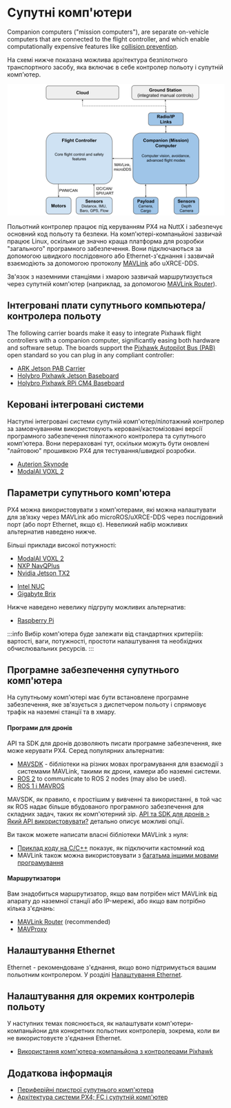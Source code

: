 # Супутні комп'ютери

Companion computers ("mission computers"), are separate on-vehicle computers that are connected to the flight controller, and which enable computationally expensive features like [collision prevention](../computer_vision/collision_prevention.md).

На схемі нижче показана можлива архітектура безпілотного транспортного засобу, яка включає в себе контролер польоту і супутній комп'ютер.

![Архітектура PX4 - система з політним контролером і супутнім комп'ютером](../../assets/diagrams/px4_companion_computer_simple.svg)

<!-- source for drawing: https://docs.google.com/drawings/d/1ZDSyj5djKCEbabgx8K4ESdTeEUizgEt8spUWrMGbHUE/edit?usp=sharing -->

Польотний контролер працює під керуванням PX4 на NuttX і забезпечує основний код польоту та безпеки.
На комп'ютері-компаньйоні зазвичай працює Linux, оскільки це значно краща платформа для розробки "загального" програмного забезпечення.
Вони підключаються за допомогою швидкого послідовного або Ethernet-з'єднання і зазвичай взаємодіють за допомогою протоколу [MAVLink](https://mavlink.io/en/) або uXRCE-DDS.

Зв'язок з наземними станціями і хмарою зазвичай маршрутизується через супутній комп'ютер (наприклад, за допомогою [MAVLink Router](https://github.com/mavlink-router/mavlink-router)).

## Інтегровані плати супутнього компьютера/контролера польоту

The following carrier boards make it easy to integrate Pixhawk flight controllers with a companion computer, significantly easing both hardware and software setup.
The boards support the [Pixhawk Autopilot Bus (PAB)](../flight_controller/pixhawk_autopilot_bus.md) open standard so you can plug in any compliant controller:

- [ARK Jetson PAB Carrier](../companion_computer/ark_jetson_pab_carrier.md)
- [Holybro Pixhawk Jetson Baseboard](../companion_computer/holybro_pixhawk_jetson_baseboard.md)
- [Holybro Pixhawk RPi CM4 Baseboard](../companion_computer/holybro_pixhawk_rpi_cm4_baseboard.md)

## Керовані інтегровані системи

Наступні інтегровані системи супутній комп'ютер/пілотажний контролер за замовчуванням використовують керовані/кастомізовані версії програмного забезпечення пілотажного контролера та супутнього комп'ютера.
Вони перераховані тут, оскільки можуть бути оновлені "лайтовою" прошивкою PX4 для тестування/швидкої розробки.

- [Auterion Skynode](../companion_computer/auterion_skynode.md)
- [ModalAI VOXL 2](https://docs.modalai.com/voxl-2/)

## Параметри супутнього комп'ютера

PX4 можна використовувати з комп'ютерами, які можна налаштувати для зв’язку через MAVLink або microROS/uXRCE-DDS через послідовний порт (або порт Ethernet, якщо є).
Невеликий набір можливих альтернатив наведено нижче.

Більші приклади високої потужності:

- [ModalAI VOXL 2](https://docs.modalai.com/voxl2-external-flight-controller/)
- [NXP NavQPlus](https://nxp.gitbook.io/navqplus/user-contributed-content/ros2/microdds)
- [Nvidia Jetson TX2](https://developer.nvidia.com/embedded/jetson-tx2)

* [Intel NUC](https://www.asus.com/au/content/nuc-overview/)
* [Gigabyte Brix](https://www.gigabyte.com/Mini-PcBarebone/BRIX)

Нижче наведено невелику підгрупу можливих альтернатив:

- [Raspberry Pi](../companion_computer/pixhawk_rpi.md)

:::info
Вибір комп'ютера буде залежати від стандартних критеріїв: вартості, ваги, потужності, простоти налаштування та необхідних обчислювальних ресурсів.
:::

## Програмне забезпечення супутнього комп'ютера

На супутньому комп'ютері має бути встановлене програмне забезпечення, яке зв'язується з диспетчером польоту і спрямовує трафік на наземні станції та в хмару.

#### Програми для дронів

API та SDK для дронів дозволяють писати програмне забезпечення, яке може керувати PX4.
Серед популярних альтернатив:

- [MAVSDK](https://mavsdk.mavlink.io/main/en/index.html) - бібліотеки на різних мовах програмування для взаємодії з системами MAVLink, такими як дрони, камери або наземні системи.
- [ROS 2](../ros2/index.md) to communicate to ROS 2 nodes (may also be used).
- [ROS 1 і MAVROS](../ros/mavros_installation.md)

MAVSDK, як правило, є простішим у вивченні та використанні, в той час як ROS надає більше вбудованого програмного забезпечення для складних задач, таких як комп'ютерний зір.
[API та SDK для дронів > Який API використовувати?](../robotics/README.md#what-api-should-i-use) детально описує можливі опції.

Ви також можете написати власні бібліотеки MAVLink з нуля:

- [Приклад коду на C/C++](https://github.com/mavlink/c_uart_interface_example) показує, як підключити кастомний код
- MAVLink також можна використовувати з [багатьма іншими мовами програмування](https://mavlink.io/en/#mavlink-project-generatorslanguages)

#### Маршрутизатори

Вам знадобиться маршрутизатор, якщо вам потрібен міст MAVLink від апарату до наземної станції або IP-мережі, або якщо вам потрібно кілька з'єднань:

- [MAVLink Router](https://github.com/mavlink-router/mavlink-router) (recommended)
- [MAVProxy](https://ardupilot.org/mavproxy/)

## Налаштування Ethernet

Ethernet - рекомендоване з'єднання, якщо воно підтримується вашим польотним контролером.
У розділі [Налаштування Ethernet](../advanced_config/ethernet_setup.md).

## Налаштування для окремих контролерів польоту

У наступних темах пояснюється, як налаштувати комп'ютери-компаньйони для конкретних польотних контролерів, зокрема, коли ви не використовуєте з'єднання Ethernet.

- [Використання комп'ютера-компаньйона з контролерами Pixhawk](../companion_computer/pixhawk_companion.md)

## Додаткова інформація

- [Периферійні пристрої супутнього комп'ютера](../companion_computer/companion_computer_peripherals.md)
- [Архітектура системи PX4; FC і супутній комп'ютер](../concept/px4_systems_architecture.md#fc-and-companion-computer)
